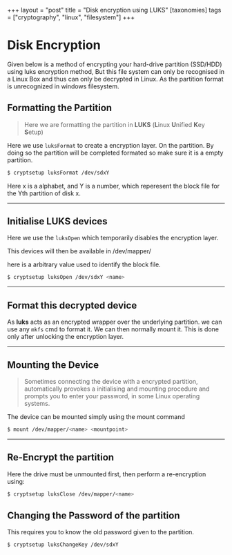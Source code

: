 +++
layout = "post"
title = "Disk encryption using LUKS"
[taxonomies]
    tags = ["cryptography", "linux", "filesystem"]
+++

# Disk Encryption

Given below is a method of encrypting your hard-drive partition (SSD/HDD) using luks encryption method, But this file system can only be recognised in a Linux Box and thus can only be decrypted in Linux. As the partition format is unrecognized in windows filesystem.

## Formatting the Partition

> Here we are formatting the partition in **LUKS** (**L**inux **U**nified **K**ey **S**etup)

Here we use `luksFormat` to create a encryption layer. On the partition. By doing so the partition will be completed formated so make sure it is a empty partition.

```bash
$ cryptsetup luksFormat /dev/sdxY
```

Here x is a alphabet, and Y is a number, which reperesent the block file for the Yth partition of disk x.

---

## Initialise LUKS devices

Here we use the `luksOpen` which temporarily disables the encryption layer.

This devices will then be available in /dev/mapper/<name>

here <name> is a arbitrary value used to identify the block file.

```bash
$ cryptsetup luksOpen /dev/sdxY <name>
```

---

## Format this decrypted device

As **luks** acts as an encrypted wrapper over the underlying partition. we can use any `mkfs` cmd to format it. We can then normally mount it. This is done only after unlocking the encryption layer.

---

## Mounting the Device

> Sometimes connecting the device with a encrypted partition, automatically provokes a initialising and mounting procedure and prompts you to enter your password, in some Linux operating systems.

The device can be mounted simply using the mount command

```bash
$ mount /dev/mapper/<name> <mountpoint>
```

---

## Re-Encrypt the partition

Here the drive must be unmounted first, then perform a re-encryption using:

```bash
$ cryptsetup luksClose /dev/mapper/<name>
```

## Changing the Password of the partition

This requires you to know the old password given to the partition.

```bash
$ cryptsetup luksChangeKey /dev/sdxY
```
